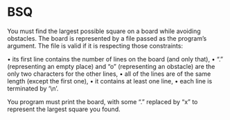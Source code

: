 # BSQ

You must find the largest possible square on a board while avoiding obstacles.
The board is represented by a file passed as the program’s argument. The file is valid if it is respecting those
constraints:

  • its first line contains the number of lines on the board (and only that),
  • “.” (representing an empty place) and “o” (representing an obstacle) are the only two characters for the
  other lines,
  • all of the lines are of the same length (except the first one),
  • it contains at least one line,
  • each line is terminated by ‘\n’.
  
You program must print the board, with some “.” replaced by “x” to represent the largest square you found.
